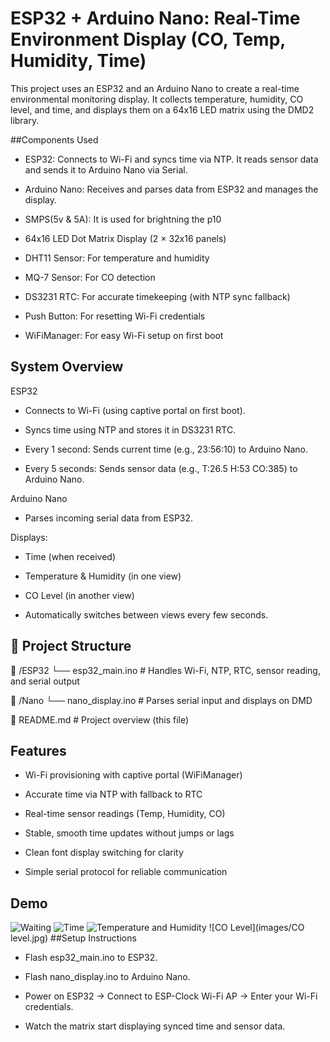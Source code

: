# ESP32 + Arduino Nano: Real-Time Environment Display (CO, Temp, Humidity, Time)

This project uses an ESP32 and an Arduino Nano to create a real-time environmental monitoring display. It collects temperature, humidity, CO level, and time, and displays them on a 64x16 LED matrix using the DMD2 library.

##Components Used

- ESP32: Connects to Wi-Fi and syncs time via NTP. It reads sensor data and sends it to Arduino Nano via Serial.

- Arduino Nano: Receives and parses data from ESP32 and manages the display.

- SMPS(5v & 5A): It is used for brightning the p10  

- 64x16 LED Dot Matrix Display (2 × 32x16 panels)

- DHT11 Sensor: For temperature and humidity

- MQ-7 Sensor: For CO detection

- DS3231 RTC: For accurate timekeeping (with NTP sync fallback)

- Push Button: For resetting Wi-Fi credentials

- WiFiManager: For easy Wi-Fi setup on first boot

## System Overview

ESP32

- Connects to Wi-Fi (using captive portal on first boot).

- Syncs time using NTP and stores it in DS3231 RTC.

- Every 1 second: Sends current time (e.g., 23:56:10) to Arduino Nano.

- Every 5 seconds: Sends sensor data (e.g., T:26.5 H:53 CO:385) to Arduino Nano.

Arduino Nano

- Parses incoming serial data from ESP32.

Displays:

- Time (when received)

- Temperature & Humidity (in one view)

- CO Level (in another view)

- Automatically switches between views every few seconds.

## 📁 Project Structure

📂 /ESP32
 └── esp32_main.ino         # Handles Wi-Fi, NTP, RTC, sensor reading, and serial output

📂 /Nano
 └── nano_display.ino       # Parses serial input and displays on DMD

📜 README.md                # Project overview (this file)

## Features

- Wi-Fi provisioning with captive portal (WiFiManager)

- Accurate time via NTP with fallback to RTC

- Real-time sensor readings (Temp, Humidity, CO)

- Stable, smooth time updates without jumps or lags

- Clean font display switching for clarity

- Simple serial protocol for reliable communication

## Demo

![Waiting](images/Waiting.jpg)
![Time](images/Time.jpg)
![Temperature and Humidity](images/Temp+Humidity.jpg)
![CO Level](images/CO level.jpg)
##Setup Instructions

- Flash esp32_main.ino to ESP32.

- Flash nano_display.ino to Arduino Nano.

- Power on ESP32 → Connect to ESP-Clock Wi-Fi AP → Enter your Wi-Fi credentials.

- Watch the matrix start displaying synced time and sensor data.

